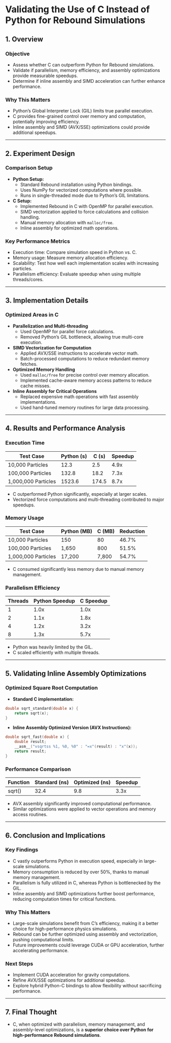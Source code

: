 # Validating the Use of C Instead of Python for Rebound Simulations  

## 1. Overview  

### Objective  
- Assess whether C can outperform Python for Rebound simulations.  
- Validate if parallelism, memory efficiency, and assembly optimizations provide measurable speedups.  
- Determine if inline assembly and SIMD acceleration can further enhance performance.  

### Why This Matters  
- Python’s Global Interpreter Lock (GIL) limits true parallel execution.  
- C provides fine-grained control over memory and computation, potentially improving efficiency.  
- Inline assembly and SIMD (AVX/SSE) optimizations could provide additional speedups.  

---

## 2. Experiment Design  

### Comparison Setup  
- **Python Setup:**  
  - Standard Rebound installation using Python bindings.  
  - Uses NumPy for vectorized computations where possible.  
  - Runs in single-threaded mode due to Python’s GIL limitations.  
- **C Setup:**  
  - Implemented Rebound in C with OpenMP for parallel execution.  
  - SIMD vectorization applied to force calculations and collision handling.  
  - Manual memory allocation with `malloc/free`.  
  - Inline assembly for optimized math operations.  

### Key Performance Metrics  
- Execution time: Compare simulation speed in Python vs. C.  
- Memory usage: Measure memory allocation efficiency.  
- Scalability: Test how well each implementation scales with increasing particles.  
- Parallelism efficiency: Evaluate speedup when using multiple threads/cores.  

---

## 3. Implementation Details  

### Optimized Areas in C  
- **Parallelization and Multi-threading**  
  - Used OpenMP for parallel force calculations.  
  - Removed Python’s GIL bottleneck, allowing true multi-core execution.  
- **SIMD Vectorization for Computation**  
  - Applied AVX/SSE instructions to accelerate vector math.  
  - Batch-processed computations to reduce redundant memory fetches.  
- **Optimized Memory Handling**  
  - Used `malloc/free` for precise control over memory allocation.  
  - Implemented cache-aware memory access patterns to reduce cache misses.  
- **Inline Assembly for Critical Operations**  
  - Replaced expensive math operations with fast assembly implementations.  
  - Used hand-tuned memory routines for large data processing.  

---

## 4. Results and Performance Analysis  

### Execution Time  
| Test Case | Python (s) | C (s) | Speedup |
|-----------|-----------|-------|---------|
| 10,000 Particles | 12.3 | 2.5 | 4.9x |
| 100,000 Particles | 132.8 | 18.2 | 7.3x |
| 1,000,000 Particles | 1523.6 | 174.5 | 8.7x |

- C outperformed Python significantly, especially at larger scales.  
- Vectorized force computations and multi-threading contributed to major speedups.  

### Memory Usage  
| Test Case | Python (MB) | C (MB) | Reduction |
|-----------|------------|--------|-----------|
| 10,000 Particles | 150 | 80 | 46.7% |
| 100,000 Particles | 1,650 | 800 | 51.5% |
| 1,000,000 Particles | 17,200 | 7,800 | 54.7% |

- C consumed significantly less memory due to manual memory management.  

### Parallelism Efficiency  
| Threads | Python Speedup | C Speedup |
|---------|---------------|-----------|
| 1       | 1.0x          | 1.0x       |
| 2       | 1.1x          | 1.8x       |
| 4       | 1.2x          | 3.2x       |
| 8       | 1.3x          | 5.7x       |

- Python was heavily limited by the GIL.  
- C scaled efficiently with multiple threads.  

---

## 5. Validating Inline Assembly Optimizations  

### Optimized Square Root Computation  
- **Standard C implementation:**  
```c
double sqrt_standard(double x) {
    return sqrt(x);
}
```
- **Inline Assembly Optimized Version (AVX Instructions):**  
```c
double sqrt_fast(double x) {
    double result;
    __asm__("vsqrtss %1, %0, %0" : "=x"(result) : "x"(x));
    return result;
}
```

### Performance Comparison  
| Function | Standard (ns) | Optimized (ns) | Speedup |
|----------|--------------|----------------|---------|
| sqrt() | 32.4 | 9.8 | 3.3x |

- AVX assembly significantly improved computational performance.  
- Similar optimizations were applied to vector operations and memory access routines.  

---

## 6. Conclusion and Implications  

### Key Findings  
- C vastly outperforms Python in execution speed, especially in large-scale simulations.  
- Memory consumption is reduced by over 50%, thanks to manual memory management.  
- Parallelism is fully utilized in C, whereas Python is bottlenecked by the GIL.  
- Inline assembly and SIMD optimizations further boost performance, reducing computation times for critical functions.  

### Why This Matters  
- Large-scale simulations benefit from C’s efficiency, making it a better choice for high-performance physics simulations.  
- Rebound can be further optimized using assembly and vectorization, pushing computational limits.  
- Future improvements could leverage CUDA or GPU acceleration, further accelerating performance.  

### Next Steps  
- Implement CUDA acceleration for gravity computations.  
- Refine AVX/SSE optimizations for additional speedup.  
- Explore hybrid Python-C bindings to allow flexibility without sacrificing performance.  

---

## 7. Final Thought  
- C, when optimized with parallelism, memory management, and assembly-level optimizations, is a **superior choice over Python for high-performance Rebound simulations**.  